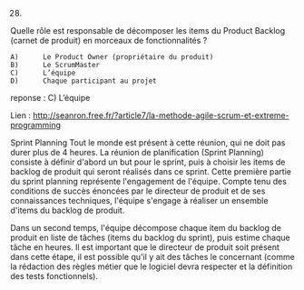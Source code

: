28)	
Quelle rôle est responsable de décomposer les items du Product Backlog (carnet de produit) en morceaux de fonctionnalités ?

 	A)		Le Product Owner (propriétaire du produit)	 	 
 	B)		Le ScrumMaster	 	 
 	C)		L’équipe	 	 
 	D)		Chaque participant au projet


 reponse : C) L’équipe

 Lien : http://seanron.free.fr/?article7/la-methode-agile-scrum-et-extreme-programming

 Sprint Planning
Tout le monde est présent à cette réunion, qui ne doit pas durer plus de 4 heures. La réunion de planification (Sprint Planning) consiste à définir d'abord un but pour le sprint, puis à choisir les items de backlog de produit qui seront réalisés dans ce sprint. Cette première partie du sprint planning représente l'engagement de l'équipe. Compte tenu des conditions de succès énoncées par le directeur de produit et de ses connaissances techniques, l'équipe s'engage à réaliser un ensemble d'items du backlog de produit.

Dans un second temps, l'équipe décompose chaque item du backlog de produit en liste de tâches (items du backlog du sprint), puis estime chaque tâche en heures. Il est important que le directeur de produit soit présent dans cette étape, il est possible qu'il y ait des tâches le concernant (comme la rédaction des règles métier que le logiciel devra respecter et la définition des tests fonctionnels).